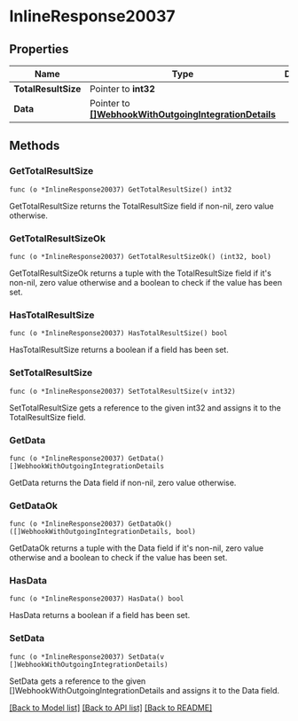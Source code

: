 # InlineResponse20037

## Properties

Name | Type | Description | Notes
------------ | ------------- | ------------- | -------------
**TotalResultSize** | Pointer to **int32** |  | 
**Data** | Pointer to [**[]WebhookWithOutgoingIntegrationDetails**](WebhookWithOutgoingIntegrationDetails.md) |  | 

## Methods

### GetTotalResultSize

`func (o *InlineResponse20037) GetTotalResultSize() int32`

GetTotalResultSize returns the TotalResultSize field if non-nil, zero value otherwise.

### GetTotalResultSizeOk

`func (o *InlineResponse20037) GetTotalResultSizeOk() (int32, bool)`

GetTotalResultSizeOk returns a tuple with the TotalResultSize field if it's non-nil, zero value otherwise
and a boolean to check if the value has been set.

### HasTotalResultSize

`func (o *InlineResponse20037) HasTotalResultSize() bool`

HasTotalResultSize returns a boolean if a field has been set.

### SetTotalResultSize

`func (o *InlineResponse20037) SetTotalResultSize(v int32)`

SetTotalResultSize gets a reference to the given int32 and assigns it to the TotalResultSize field.

### GetData

`func (o *InlineResponse20037) GetData() []WebhookWithOutgoingIntegrationDetails`

GetData returns the Data field if non-nil, zero value otherwise.

### GetDataOk

`func (o *InlineResponse20037) GetDataOk() ([]WebhookWithOutgoingIntegrationDetails, bool)`

GetDataOk returns a tuple with the Data field if it's non-nil, zero value otherwise
and a boolean to check if the value has been set.

### HasData

`func (o *InlineResponse20037) HasData() bool`

HasData returns a boolean if a field has been set.

### SetData

`func (o *InlineResponse20037) SetData(v []WebhookWithOutgoingIntegrationDetails)`

SetData gets a reference to the given []WebhookWithOutgoingIntegrationDetails and assigns it to the Data field.


[[Back to Model list]](../README.md#documentation-for-models) [[Back to API list]](../README.md#documentation-for-api-endpoints) [[Back to README]](../README.md)


